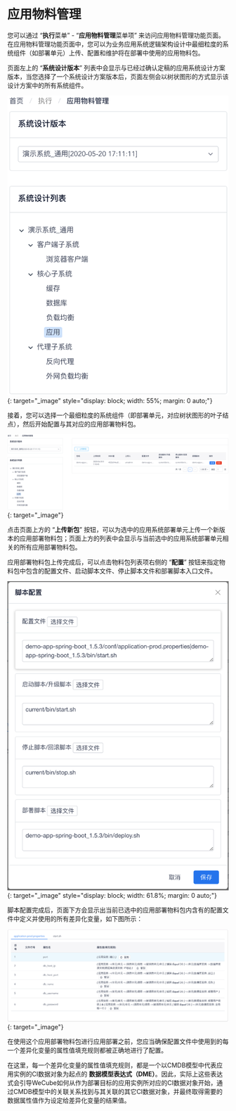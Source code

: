# 应用物料管理

您可以通过 “**执行**菜单” - “**应用物料管理**菜单项” 来访问应用物料管理功能页面。在应用物料管理功能页面中，您可以为业务应用系统逻辑架构设计中最细粒度的系统组件（如部署单元）上传、配置和维护将在部署中使用的应用物料包。

页面左上的 “**系统设计版本**” 列表中会显示与已经过确认定稿的应用系统设计方案版本，当您选择了一个系统设计方案版本后，页面左侧会以树状图形的方式显示该设计方案中的所有系统组件。

[![部署单元](images/application-artifacts/deployment-units.png)](images/application-artifacts/deployment-units.png){: target="\_image" style="display: block; width: 55%; margin: 0 auto;"}

接着，您可以选择一个最细粒度的系统组件（即部署单元，对应树状图形的叶子结点），然后开始配置与其对应的应用部署物料包。

[![物料包](images/application-artifacts/artifacts.png)](images/application-artifacts/artifacts.png){: target="\_image"}

点击页面上方的 “**上传新包**” 按钮，可以为选中的应用系统部署单元上传一个新版本的应用部署物料包；页面上方的列表中会显示与当前选中的应用系统部署单元相关的所有应用部署物料包。

应用部署物料包上传完成后，可以点击物料包列表项右侧的 “**配置**” 按钮来指定物料包中包含的配置文件、启动脚本文件、停止脚本文件和部署脚本入口文件。

[![脚本配置](images/application-artifacts/package-files.png)](images/application-artifacts/package-files.png){: target="\_image" style="display: block; width: 61.8%; margin: 0 auto;"}

脚本配置完成后，页面下方会显示出当前已选中的应用部署物料包内含有的配置文件中定义并使用的所有差异化变量，如下图所示：

[![部署变量](images/application-artifacts/deployment-variables.png)](images/application-artifacts/deployment-variables.png){: target="\_image"}

在使用这个应用部署物料包进行应用部署之前，您应当确保配置文件中使用到的每一个差异化变量的属性值填充规则都被正确地进行了配置。

在这里，每一个差异化变量的属性值填充规则，都是一个以CMDB模型中代表应用实例的CI数据对象为起点的 **数据模型表达式（DME）**。因此，实际上这些表达式会引导WeCube如何从作为部署目标的应用实例所对应的CI数据对象开始，通过CMDB模型中的关联关系找到与其关联的其它CI数据对象，并最终取得需要的数据属性值作为设定给差异化变量的结果值。
